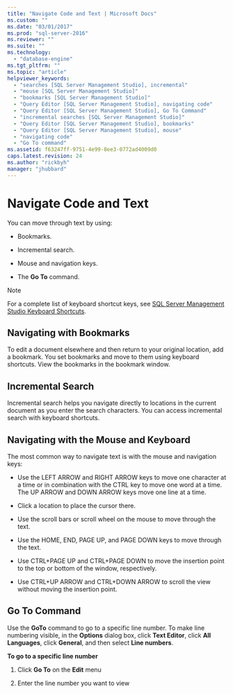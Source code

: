 ```yaml
---
title: "Navigate Code and Text | Microsoft Docs"
ms.custom: ""
ms.date: "03/01/2017"
ms.prod: "sql-server-2016"
ms.reviewer: ""
ms.suite: ""
ms.technology: 
  - "database-engine"
ms.tgt_pltfrm: ""
ms.topic: "article"
helpviewer_keywords: 
  - "searches [SQL Server Management Studio], incremental"
  - "mouse [SQL Server Management Studio]"
  - "bookmarks [SQL Server Management Studio]"
  - "Query Editor [SQL Server Management Studio], navigating code"
  - "Query Editor [SQL Server Management Studio], Go To Command"
  - "incremental searches [SQL Server Management Studio]"
  - "Query Editor [SQL Server Management Studio], bookmarks"
  - "Query Editor [SQL Server Management Studio], mouse"
  - "navigating code"
  - "Go To command"
ms.assetid: f63247ff-9751-4e99-8ee3-0772ad4009d0
caps.latest.revision: 24
ms.author: "rickbyh"
manager: "jhubbard"
---
```

# Navigate Code and Text
  You can move through text by using:  
  
-   Bookmarks.  
  
-   Incremental search.  
  
-   Mouse and navigation keys.  
  
-   The **Go To** command.  
  
> [!NOTE]  
>  For a complete list of keyboard shortcut keys, see [SQL Server Management Studio Keyboard Shortcuts](../../tools/sql-server-management-studio/sql-server-management-studio-keyboard-shortcuts.md).  
  
## Navigating with Bookmarks  
 To edit a document elsewhere and then return to your original location, add a bookmark. You set bookmarks and move to them using keyboard shortcuts. View the bookmarks in the bookmark window.  
  
## Incremental Search  
 Incremental search helps you navigate directly to locations in the current document as you enter the search characters. You can access incremental search with keyboard shortcuts.  
  
## Navigating with the Mouse and Keyboard  
 The most common way to navigate text is with the mouse and navigation keys:  
  
-   Use the LEFT ARROW and RIGHT ARROW keys to move one character at a time or in combination with the CTRL key to move one word at a time. The UP ARROW and DOWN ARROW keys move one line at a time.  
  
-   Click a location to place the cursor there.  
  
-   Use the scroll bars or scroll wheel on the mouse to move through the text.  
  
-   Use the HOME, END, PAGE UP, and PAGE DOWN keys to move through the text.  
  
-   Use CTRL+PAGE UP and CTRL+PAGE DOWN to move the insertion point to the top or bottom of the window, respectively.  
  
-   Use CTRL+UP ARROW and CTRL+DOWN ARROW to scroll the view without moving the insertion point.  
  
## Go To Command  
 Use the **GoTo** command to go to a specific line number. To make line numbering visible, in the **Options** dialog box, click **Text Editor**, click **All Languages**, click **General**, and then select **Line numbers**.  
  
 **To go to a specific line number**  
  
1.  Click **Go To** on the **Edit** menu  
  
2.  Enter the line number you want to view  
  
  
